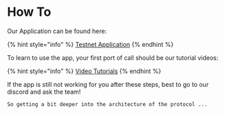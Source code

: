 # How To

Our Application can be found here:

{% hint style="info" %}
[Testnet Application](https://test.k8s.aramid.finance/)
{% endhint %}

To learn to use the app, your first port of call should be our tutorial videos:

{% hint style="info" %}
[Video Tutorials](https://www.youtube.com/playlist?list=PLikI_IHVDt7hmbl8XR6XO5bv2Ei6BveNU)
{% endhint %}

If the app is still not working for you after these steps, best to go to our discord and ask the team!

`So getting a bit deeper into the architecture of the protocol ...`

